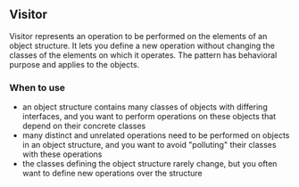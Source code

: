 ## Visitor

Visitor represents an operation to be performed on the elements of an object
structure. It lets you define a new operation without changing the classes of 
the elements on which it operates. The pattern has behavioral purpose and applies 
to the objects.

### When to use

* an object structure contains many classes of objects with differing interfaces, 
and you want to perform operations on these objects that depend on their concrete classes
* many distinct and unrelated operations need to be performed on objects in an object structure, 
and you want to avoid "polluting" their classes with these operations
* the classes defining the object structure rarely change, but you often want
to define new operations over the structure